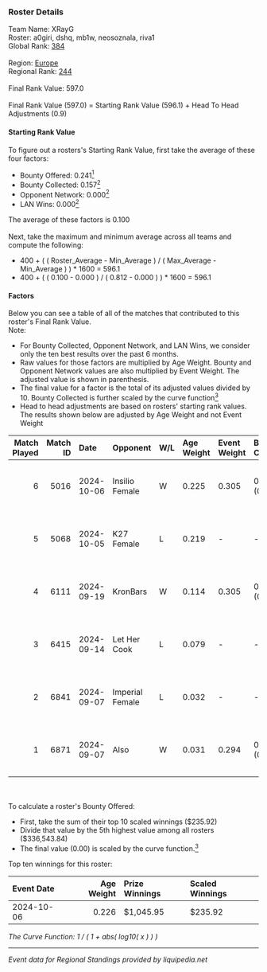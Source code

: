 ### Roster Details<br />
Team Name: XRayG<br />
Roster: a0giri, dshq, mb1w, neosoznala, riva1<br />
Global Rank: [384](../../standings_global_2025_03_01.md)<br />
<br />
Region: [Europe]( ../../standings_europe_2025_03_01.md)<br />
Regional Rank: [244]( ../../standings_europe_2025_03_01.md)<br />
<br />
Final Rank Value:  597.0<br />
<br />
Final Rank Value (597.0) = Starting Rank Value (596.1) + Head To Head Adjustments (0.9)<br />

#### Starting Rank Value<br />
To figure out a rosters's Starting Rank Value, first take the average of these four factors:<br />
- Bounty Offered: 0.241[<sup>1</sup>](#table2)
- Bounty Collected: 0.157[<sup>2</sup>](#table1)
- Opponent Network: 0.000[<sup>2</sup>](#table1)
- LAN Wins: 0.000[<sup>2</sup>](#table1)

The average of these factors is 0.100<br />
<br />
Next, take the maximum and minimum average across all teams and compute the following:<br />
- 400 + ( ( Roster_Average - Min_Average ) / ( Max_Average - Min_Average ) ) * 1600 = 596.1
- 400 + ( ( 0.100 - 0.000 ) / ( 0.812 - 0.000 ) ) * 1600 = 596.1


#### Factors<br />
Below you can see a table of all of the matches that contributed to this roster's Final Rank Value.<br />
Note:<br />

- For Bounty Collected, Opponent Network, and LAN Wins, we consider only the ten best results over the past 6 months.
- Raw values for those factors are multiplied by Age Weight. Bounty and Opponent Network values are also multiplied by Event Weight. The adjusted value is shown in parenthesis.
- The final value for a factor is the total of its adjusted values divided by 10. Bounty Collected is further scaled by the curve function[<sup>3</sup>](#curveFunction)
- Head to head adjustments are based on rosters' starting rank values. The results shown below are adjusted by Age Weight and not Event Weight
<span id="table1"></span><br />


| Match Played | Match ID | Date       | Opponent        | W/L | Age Weight | Event Weight | Bounty Collected | Opponent Network | LAN Wins  | H2H Adj. | Roster                                  |
| -: | -: | :- | :- | :- | :- | :- | :- | :- | :- | -: | :- |
|            6 |     5016 | 2024-10-06 | Insilio Female  | W   | 0.225      | 0.305        | 0.000 (0.000)    | 0.005 (0.000)    | 0 (0.000) |     3.39 | a0giri, dshq, mb1w, neosoznala, riva1   |
|            5 |     5068 | 2024-10-05 | K27 Female      | L   | 0.219      | -            | -                | -                | -         |    -2.69 | a0giri, dshq, mb1w, neosoznala, riva1   |
|            4 |     6111 | 2024-09-19 | KronBars        | W   | 0.114      | 0.305        | 0.000 (0.000)    | 0.000 (0.000)    | 0 (0.000) |     0.90 | a0giri, dshq, mb1w, neosoznala, riva1   |
|            3 |     6415 | 2024-09-14 | Let Her Cook    | L   | 0.079      | -            | -                | -                | -         |    -1.12 | a0giri, dshq, neosoznala, riva1, Stormy |
|            2 |     6841 | 2024-09-07 | Imperial Female | L   | 0.032      | -            | -                | -                | -         |    -0.09 | a0giri, dshq, neosoznala, riva1, Stormy |
|            1 |     6871 | 2024-09-07 | Also            | W   | 0.031      | 0.294        | 0.002 (0.000)    | 0.216 (0.002)    | 0 (0.000) |     0.54 | a0giri, dshq, neosoznala, riva1, Stormy |

<br />
<span id="table2"></span><br />
To calculate a roster's Bounty Offered:<br />

- First, take the sum of their top 10 scaled winnings ($235.92)
- Divide that value by the 5th highest value among all rosters ($336,543.84)
- The final value (0.00) is scaled by the curve function.[<sup>3</sup>](#curveFunction)

Top ten winnings for this roster:<br />

| Event Date | Age Weight | Prize Winnings | Scaled Winnings |
| :- | -: | :- | :- |
| 2024-10-06 |      0.226 | $1,045.95      | $235.92         |


<span id="curveFunction"></span>_The Curve Function: 1 / ( 1 + abs( log10( x ) ) )_<br />

---
_Event data for Regional Standings provided by liquipedia.net_<br />
